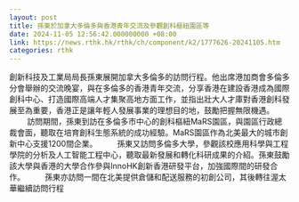 ```yaml
---
layout: post
title: 孫東於加拿大多倫多與香港青年交流及參觀創科樞紐園區等
date: 2024-11-05 12:56:42.000000000 +08:00
link: https://news.rthk.hk/rthk/ch/component/k2/1777626-20241105.htm
categories: rthk
---
```


創新科技及工業局局長孫東展開加拿大多倫多的訪問行程。他出席港加商會多倫多分會舉辦的交流晚宴，與在多倫多的香港青年交流，分享香港在建設香港成為國際創科中心、打造國際高端人才集聚高地方面工作，並指出壯大人才庫對香港創科發展至為重要，香港正是讓年輕人發展事業的理想目的地，鼓勵把握無限機遇。
　　
訪問期間，孫東到訪在多倫多市中心的創科樞紐MaRS園區，與園區行政總裁會面，聽取在培育創科生態系統的成功經驗。MaRS園區作為北美最大的城市創新中心支援1200間企業。
　　 
孫東又訪問多倫多大學，參觀該校應用科學與工程學院的分析及人工智能工程中心，聽取最新發展和轉化科研成果的介紹。孫東鼓勵該大學與香港的大學合作參與InnoHK創新香港研發平台，加強國際間的研發合作。
　　 
孫東亦訪問一間在北美提供倉儲和配送服務的初創公司，其後轉往渥太華繼續訪問行程

